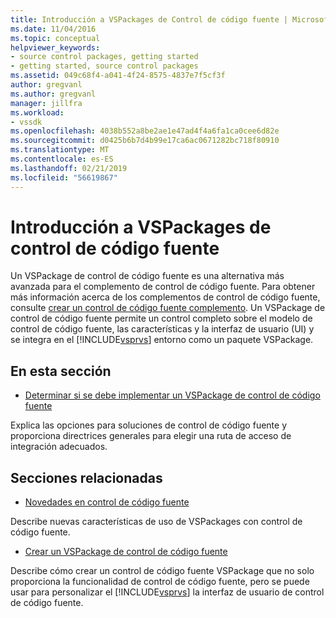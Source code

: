 ```yaml
---
title: Introducción a VSPackages de Control de código fuente | Microsoft Docs
ms.date: 11/04/2016
ms.topic: conceptual
helpviewer_keywords:
- source control packages, getting started
- getting started, source control packages
ms.assetid: 049c68f4-a041-4f24-8575-4837e7f5cf3f
author: gregvanl
ms.author: gregvanl
manager: jillfra
ms.workload:
- vssdk
ms.openlocfilehash: 4038b552a8be2ae1e47ad4f4a6fa1ca0cee6d82e
ms.sourcegitcommit: d0425b6b7d4b99e17ca6ac0671282bc718f80910
ms.translationtype: MT
ms.contentlocale: es-ES
ms.lasthandoff: 02/21/2019
ms.locfileid: "56619867"
---
```

# <a name="get-started-with-source-control-vspackages"></a>Introducción a VSPackages de control de código fuente
Un VSPackage de control de código fuente es una alternativa más avanzada para el complemento de control de código fuente. Para obtener más información acerca de los complementos de control de código fuente, consulte [crear un control de código fuente complemento](../../extensibility/internals/creating-a-source-control-plug-in.md). Un VSPackage de control de código fuente permite un control completo sobre el modelo de control de código fuente, las características y la interfaz de usuario (UI) y se integra en el [!INCLUDE[vsprvs](../../code-quality/includes/vsprvs_md.md)] entorno como un paquete VSPackage.

## <a name="in-this-section"></a>En esta sección
- [Determinar si se debe implementar un VSPackage de control de código fuente](../../extensibility/internals/determining-whether-to-implement-a-source-control-vspackage.md)

 Explica las opciones para soluciones de control de código fuente y proporciona directrices generales para elegir una ruta de acceso de integración adecuados.

## <a name="related-sections"></a>Secciones relacionadas
- [Novedades en control de código fuente](../../extensibility/internals/what-s-new-in-source-control.md)

 Describe nuevas características de uso de VSPackages con control de código fuente.

- [Crear un VSPackage de control de código fuente](../../extensibility/internals/creating-a-source-control-vspackage.md)

 Describe cómo crear un control de código fuente VSPackage que no solo proporciona la funcionalidad de control de código fuente, pero se puede usar para personalizar el [!INCLUDE[vsprvs](../../code-quality/includes/vsprvs_md.md)] la interfaz de usuario de control de código fuente.
